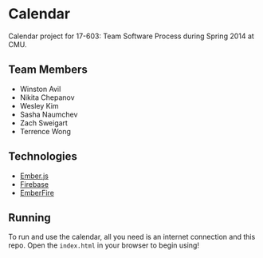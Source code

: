# Calendar

Calendar project for 17-603: Team Software Process during Spring 2014 at CMU.

## Team Members
- Winston Avil
- Nikita Chepanov
- Wesley Kim
- Sasha Naumchev
- Zach Sweigart
- Terrence Wong

## Technologies
- [Ember.js](emberjs.com)
- [Firebase](firebase.com)
- [EmberFire](https://github.com/firebase/emberFire)

## Running
To run and use the calendar, all you need is an internet connection and this repo.
Open the `index.html` in your browser to begin using!
